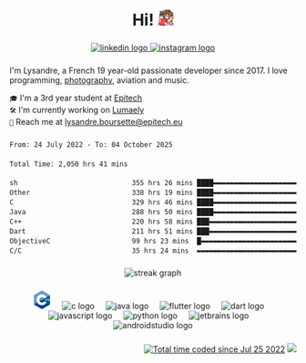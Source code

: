 <h1 align="center">Hi! <img src="https://github.com/Shuvlyy/Shuvlyy/blob/main/media/shuvlylove.png?raw=true" width="28" title="shuvlylove <3"></h1>

###

<div align="center">
  <a href="https://www.linkedin.com/in/lysandre-boursette-660a282a2/" target="_blank">
    <img src="https://img.shields.io/static/v1?message=LinkedIn&logo=linkedin&label=&color=0077B5&logoColor=white&labelColor=&style=for-the-badge" height="26" alt="linkedin logo"  />
  </a>
  <a href="https://www.instagram.com/ly.b.__/" target="_blank">
    <img src="https://img.shields.io/static/v1?message=Instagram&logo=instagram&label=&color=E4405F&logoColor=white&labelColor=&style=for-the-badge" height="26" alt="instagram logo"  />
  </a>
  </a>
</div>

###

I'm Lysandre, a French 19 year-old passionate developer since 2017.
I love programming, [photography](https://instagram.com/ly.b.__/), aviation and music.

`🎓` I'm a 3rd year student at [Epitech](https://www.epitech.eu/) \
`🛠️` I'm currently working on [Lumaely](https://github.com/Lumaely)\
`📧` Reach me at [lysandre.boursette@epitech.eu](mailto:lysandre.boursette@epitech.eu)

###

<!--START_SECTION:waka-->

```txt
From: 24 July 2022 - To: 04 October 2025

Total Time: 2,050 hrs 41 mins

sh                            355 hrs 26 mins ████▬▬▬▬▬▬▬▬▬▬▬▬▬▬▬▬▬▬▬▬▬   17.33 %
Other                         338 hrs 19 mins ████▬▬▬▬▬▬▬▬▬▬▬▬▬▬▬▬▬▬▬▬▬   16.50 %
C                             329 hrs 46 mins ████▬▬▬▬▬▬▬▬▬▬▬▬▬▬▬▬▬▬▬▬▬   16.08 %
Java                          288 hrs 50 mins ████▬▬▬▬▬▬▬▬▬▬▬▬▬▬▬▬▬▬▬▬▬   14.09 %
C++                           220 hrs 58 mins ███▬▬▬▬▬▬▬▬▬▬▬▬▬▬▬▬▬▬▬▬▬▬   10.78 %
Dart                          211 hrs 51 mins ███▬▬▬▬▬▬▬▬▬▬▬▬▬▬▬▬▬▬▬▬▬▬   10.33 %
ObjectiveC                    99 hrs 23 mins  █▬▬▬▬▬▬▬▬▬▬▬▬▬▬▬▬▬▬▬▬▬▬▬▬   04.85 %
C/C                           35 hrs 24 mins  ▬▬▬▬▬▬▬▬▬▬▬▬▬▬▬▬▬▬▬▬▬▬▬▬▬   01.73 %
```

<!--END_SECTION:waka-->

###

<div align="center">
  <img src="https://streak-stats.demolab.com?user=shuvlyy&locale=en&mode=daily&theme=material-palenight&hide_border=true&border_radius=5&date_format=M%20j%5B,%20Y%5D&order=3" height="150" alt="streak graph"  />
</div>

###

<div align="center">
  <img src="https://raw.githubusercontent.com/devicons/devicon/master/icons/cplusplus/cplusplus-original.svg" height="32" alt="c++ logo"  />
  <img width="12" />
  <img src="https://cdn.jsdelivr.net/gh/devicons/devicon/icons/c/c-original.svg" height="32" alt="c logo"  />
  <img width="12" />
  <img src="https://cdn.jsdelivr.net/gh/devicons/devicon/icons/java/java-original.svg" height="32" alt="java logo"  />
  <img width="12" />
  <img src="https://cdn.jsdelivr.net/gh/devicons/devicon/icons/flutter/flutter-original.svg" height="32" alt="flutter logo"  />
  <img width="12" />
  <img src="https://cdn.jsdelivr.net/gh/devicons/devicon/icons/dart/dart-original.svg" height="32" alt="dart logo"  />
  <img width="12" />
  <img src="https://cdn.jsdelivr.net/gh/devicons/devicon/icons/javascript/javascript-plain.svg" height="32" alt="javascript logo"  />
  <img width="12" />
  <img src="https://cdn.jsdelivr.net/gh/devicons/devicon/icons/python/python-original.svg" height="32" alt="python logo"  />
  <img width="12" />
  <img src="https://cdn.jsdelivr.net/gh/devicons/devicon/icons/jetbrains/jetbrains-original.svg" height="32" alt="jetbrains logo"  />
  <img width="12" />
  <img src="https://cdn.jsdelivr.net/gh/devicons/devicon/icons/androidstudio/androidstudio-original.svg" height="32" alt="androidstudio logo"  />
</div>

###

<div align="right">
  <a href="https://wakatime.com/@Shuvly"><img src="https://wakatime.com/badge/user/2f50fe6c-0368-4bef-aa01-3a67193b63f8.svg" alt="Total time coded since Jul 25 2022" /></a>
  <img src="https://visitor-badge.laobi.icu/badge?page_id=shuvlyy.shuvlyy&right_color=mediumpurple&left_text=Profile%20views"  />
</div>
